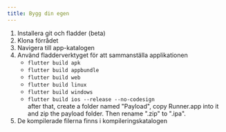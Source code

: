 ```yaml
---
title: Bygg din egen
---
```


1. Installera git och fladder (beta)
2. Klona förrådet
3. Navigera till app-katalogen
4. Använd fladderverktyget för att sammanställa applikationen
   - `flutter build apk`
   - `flutter build appbundle`
   - `flutter build web`
   - `flutter build linux`
   - `flutter build windows`
   - `flutter build ios --release --no-codesign`\
     after that, create a folder named "Payload", copy Runner.app into it and zip the payload folder. Then rename ".zip" to ".ipa".
5. De kompilerade filerna finns i kompileringskatalogen

